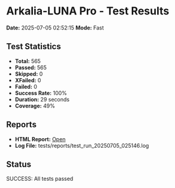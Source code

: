 # Arkalia-LUNA Pro - Test Results

**Date:** 2025-07-05 02:52:15
**Mode:** Fast

## Test Statistics
- **Total:** 565
- **Passed:** 565
- **Skipped:** 0
- **XFailed:** 0
- **Failed:** 0
- **Success Rate:** 100%
- **Duration:** 29 seconds
- **Coverage:** 49%

## Reports
- **HTML Report:** [Open](file:///Volumes/T7/devstation/cursor/arkalia-luna-pro/htmlcov/index.html)
- **Log File:** tests/reports/test_run_20250705_025146.log

## Status
SUCCESS: All tests passed
